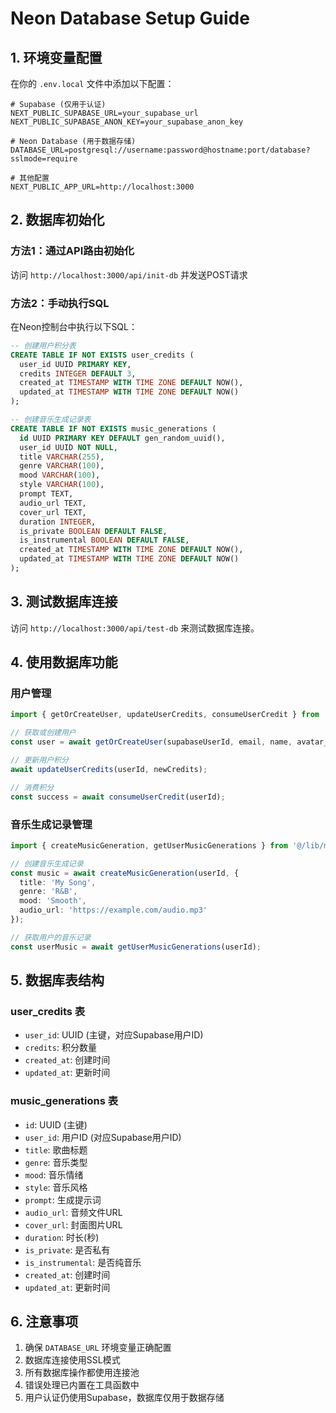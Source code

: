 # Neon Database Setup Guide

## 1. 环境变量配置

在你的 `.env.local` 文件中添加以下配置：

```env
# Supabase (仅用于认证)
NEXT_PUBLIC_SUPABASE_URL=your_supabase_url
NEXT_PUBLIC_SUPABASE_ANON_KEY=your_supabase_anon_key

# Neon Database (用于数据存储)
DATABASE_URL=postgresql://username:password@hostname:port/database?sslmode=require

# 其他配置
NEXT_PUBLIC_APP_URL=http://localhost:3000
```

## 2. 数据库初始化

### 方法1：通过API路由初始化
访问 `http://localhost:3000/api/init-db` 并发送POST请求

### 方法2：手动执行SQL
在Neon控制台中执行以下SQL：

```sql
-- 创建用户积分表
CREATE TABLE IF NOT EXISTS user_credits (
  user_id UUID PRIMARY KEY,
  credits INTEGER DEFAULT 3,
  created_at TIMESTAMP WITH TIME ZONE DEFAULT NOW(),
  updated_at TIMESTAMP WITH TIME ZONE DEFAULT NOW()
);

-- 创建音乐生成记录表
CREATE TABLE IF NOT EXISTS music_generations (
  id UUID PRIMARY KEY DEFAULT gen_random_uuid(),
  user_id UUID NOT NULL,
  title VARCHAR(255),
  genre VARCHAR(100),
  mood VARCHAR(100),
  style VARCHAR(100),
  prompt TEXT,
  audio_url TEXT,
  cover_url TEXT,
  duration INTEGER,
  is_private BOOLEAN DEFAULT FALSE,
  is_instrumental BOOLEAN DEFAULT FALSE,
  created_at TIMESTAMP WITH TIME ZONE DEFAULT NOW(),
  updated_at TIMESTAMP WITH TIME ZONE DEFAULT NOW()
);
```

## 3. 测试数据库连接

访问 `http://localhost:3000/api/test-db` 来测试数据库连接。

## 4. 使用数据库功能

### 用户管理
```typescript
import { getOrCreateUser, updateUserCredits, consumeUserCredit } from '@/lib/user-db';

// 获取或创建用户
const user = await getOrCreateUser(supabaseUserId, email, name, avatar_url);

// 更新用户积分
await updateUserCredits(userId, newCredits);

// 消费积分
const success = await consumeUserCredit(userId);
```

### 音乐生成记录管理
```typescript
import { createMusicGeneration, getUserMusicGenerations } from '@/lib/music-db';

// 创建音乐生成记录
const music = await createMusicGeneration(userId, {
  title: 'My Song',
  genre: 'R&B',
  mood: 'Smooth',
  audio_url: 'https://example.com/audio.mp3'
});

// 获取用户的音乐记录
const userMusic = await getUserMusicGenerations(userId);
```

## 5. 数据库表结构

### user_credits 表
- `user_id`: UUID (主键，对应Supabase用户ID)
- `credits`: 积分数量
- `created_at`: 创建时间
- `updated_at`: 更新时间

### music_generations 表
- `id`: UUID (主键)
- `user_id`: 用户ID (对应Supabase用户ID)
- `title`: 歌曲标题
- `genre`: 音乐类型
- `mood`: 音乐情绪
- `style`: 音乐风格
- `prompt`: 生成提示词
- `audio_url`: 音频文件URL
- `cover_url`: 封面图片URL
- `duration`: 时长(秒)
- `is_private`: 是否私有
- `is_instrumental`: 是否纯音乐
- `created_at`: 创建时间
- `updated_at`: 更新时间



## 6. 注意事项

1. 确保 `DATABASE_URL` 环境变量正确配置
2. 数据库连接使用SSL模式
3. 所有数据库操作都使用连接池
4. 错误处理已内置在工具函数中
5. 用户认证仍使用Supabase，数据库仅用于数据存储
